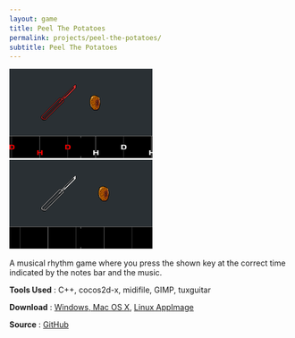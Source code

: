 ```yaml
---
layout: game 
title: Peel The Potatoes 
permalink: projects/peel-the-potatoes/
subtitle: Peel The Potatoes
---
```


[![Screenshot](/assets/img/peel_the_potatoes_screenshot2-small.png )](/assets/img/peel_the_potatoes_screenshot2.png)
[![Screenshot](/assets/img/peel_the_potatoes_screenshot-small.png )](/assets/img/peel_the_potatoes_screenshot.png)

A musical rhythm game where you press the shown key at the correct time indicated by the notes bar and the music.

**Tools Used**
 : C++, cocos2d-x, midifile, GIMP, tuxguitar

**Download**
 : [Windows, Mac OS X](http://jonask.itch.io/peel-the-potatoes), [Linux AppImage](https://github.com/karjonas/Peel-The-Potatoes/releases/download/appimage/Peel_The_Potatoes-10269a6-x86_64.AppImage)

**Source**
 : [GitHub](https://github.com/karjonas/Peel-The-Potatoes)
